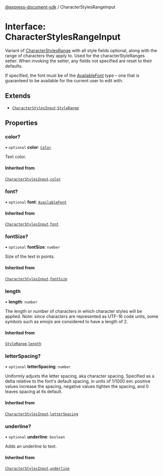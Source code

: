 [@express-document-sdk](../overview.md) / CharacterStylesRangeInput

# Interface: CharacterStylesRangeInput

Variant of [CharacterStylesRange](character-styles-range.md) with all style fields optional, along with the range of characters they apply to.
Used for the characterStyleRanges setter. When invoking the setter, any fields not specified are reset to their defaults.

If specified, the font must be of the [AvailableFont](../classes/available-font.md) type – one that is guaranteed to be available for the current
user to edit with.

## Extends

-   [`CharacterStylesInput`](character-styles-input.md).[`StyleRange`](style-range.md)

## Properties

### color?

• `optional` **color**: [`Color`](color.md)

Text color.

#### Inherited from

[`CharacterStylesInput`](character-styles-input.md).[`color`](character-styles-input.md#color)

<HorizontalLine />

### font?

• `optional` **font**: [`AvailableFont`](../classes/available-font.md)

#### Inherited from

[`CharacterStylesInput`](character-styles-input.md).[`font`](character-styles-input.md#font)

<HorizontalLine />

### fontSize?

• `optional` **fontSize**: `number`

Size of the text in points.

#### Inherited from

[`CharacterStylesInput`](character-styles-input.md).[`fontSize`](character-styles-input.md#fontsize)

<HorizontalLine />

### length

• **length**: `number`

The length or number of characters in which character styles will be applied.
Note: since characters are represented as UTF-16 code units, some symbols
such as emojis are considered to have a length of 2.

#### Inherited from

[`StyleRange`](style-range.md).[`length`](style-range.md#length)

<HorizontalLine />

### letterSpacing?

• `optional` **letterSpacing**: `number`

Uniformly adjusts the letter spacing, aka character spacing. Specified as a delta relative to the font's default
spacing, in units of 1/1000 em: positive values increase the spacing, negative values tighten the spacing, and 0
leaves spacing at its default.

#### Inherited from

[`CharacterStylesInput`](character-styles-input.md).[`letterSpacing`](character-styles-input.md#letterspacing)

<HorizontalLine />

### underline?

• `optional` **underline**: `boolean`

Adds an underline to text.

#### Inherited from

[`CharacterStylesInput`](character-styles-input.md).[`underline`](character-styles-input.md#underline)

